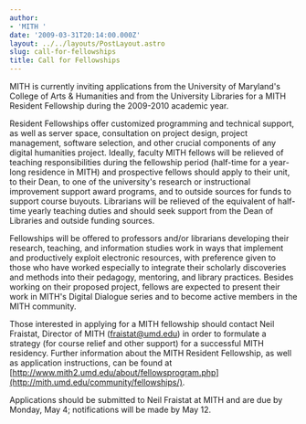 ```yaml
---
author:
- 'MITH '
date: '2009-03-31T20:14:00.000Z'
layout: ../../layouts/PostLayout.astro
slug: call-for-fellowships
title: Call for Fellowships
---
```


MITH is currently inviting applications from the University of Maryland's College of Arts & Humanities and from the University Libraries for a MITH Resident Fellowship during the 2009-2010 academic year.

Resident Fellowships offer customized programming and technical support, as well as server space, consultation on project design, project management, software selection, and other crucial components of any digital humanities project. Ideally, faculty MITH fellows will be relieved of teaching responsibilities during the fellowship period (half-time for a year-long residence in MITH) and prospective fellows should apply to their unit, to their Dean, to one of the university's research or instructional improvement support award programs, and to outside sources for funds to support course buyouts. Librarians will be relieved of the equivalent of half-time yearly teaching duties and should seek support from the Dean of Libraries and outside funding sources.

Fellowships will be offered to professors and/or librarians developing their research, teaching, and information studies work in ways that implement and productively exploit electronic resources, with preference given to those who have worked especially to integrate their scholarly discoveries and methods into their pedagogy, mentoring, and library practices. Besides working on their proposed project, fellows are expected to present their work in MITH's Digital Dialogue series and to become active members in the MITH community.

Those interested in applying for a MITH fellowship should contact Neil Fraistat, Director of MITH ([fraistat@umd.edu](mailto:fraistat@umd.edu)) in order to formulate a strategy (for course relief and other support) for a successful MITH residency. Further information about the MITH Resident Fellowship, as well as application instructions, can be found at [http://www.mith2.umd.edu/about/fellowsprogram.php](http://mith.umd.edu/community/fellowships/).

Applications should be submitted to Neil Fraistat at MITH and are due by Monday, May 4; notifications will be made by May 12.